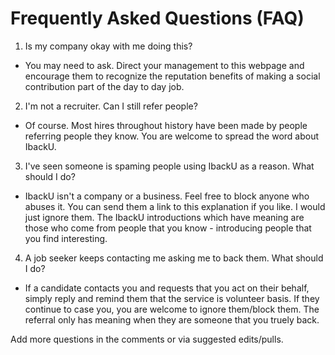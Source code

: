 # Frequently Asked Questions (FAQ)

1. Is my company okay with me doing this? 
  * You may need to ask. Direct your management to this webpage and encourage them to recognize the reputation benefits of making a social contribution part of the day to day job. 
2. I'm not a recruiter. Can I still refer people?
  * Of course. Most hires throughout history have been made by people referring people they know. You are welcome to spread the word about IbackU.
3. I've seen someone is spaming people using IbackU as a reason. What should I do? 
  * IbackU isn't a company or a business. Feel free to block anyone who abuses it. You can send them a link to this explanation if you like. I would just ignore them. The IbackU introductions which have meaning are those who come from people that you know - introducing people that you find interesting.
4. A job seeker keeps contacting me asking me to back them. What should I do?
  * If a candidate contacts you and requests that you act on their behalf, simply reply and remind them that the service is volunteer basis. If they continue to case you, you are welcome to ignore them/block them. The referral only has meaning when they are someone that you truely back.
  
Add more questions in the comments or via suggested edits/pulls.
